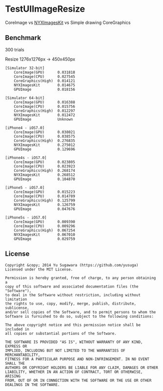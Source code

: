 TestUIImageResize
======================

CoreImage vs [NYXImagesKit](https://github.com/Nyx0uf/NYXImagesKit) vs Simple drawing CoreGraphics

Benchmark
---
300 trials

Resize 1276x1276px -> 450x450px

    [Simulator 32-bit]
        CoreImage(GPU) 		0.031818
        CoreImage(CPU) 		0.027545
        CoreGraphics(High) 	0.014121
        NYXImagesKit 		0.014675
        GPUImage 			0.018156

    [Simulator 64-bit]
        CoreImage(GPU) 		0.016388
        CoreImage(CPU) 		0.015756
        CoreGraphics(High) 	0.012297
        NYXImagesKit 		0.012472
        GPUImage 			Unknown

    [iPhone4 - iOS7.0]
        CoreImage(GPU) 		0.038021
        CoreImage(CPU) 		0.038575
        CoreGraphics(High) 	0.276835
        NYXImagesKit 		0.275012
        GPUImage 			0.129696
        
    [iPhone4s - iOS7.0]
        CoreImage(GPU) 		0.023805
        CoreImage(CPU) 		0.023923
        CoreGraphics(High) 	0.268174
        NYXImagesKit 		0.268512
        GPUImage 			0.104870

    [iPhone5 - iOS7.0]
        CoreImage(GPU) 		0.015223
        CoreImage(CPU) 		0.014789
        CoreGraphics(High) 	0.125799
        NYXImagesKit 		0.126759
        GPUImage 			0.047676

    [iPhone5s - iOS7.0]
        CoreImage(GPU) 		0.009390
        CoreImage(CPU) 		0.009296
        CoreGraphics(High) 	0.067254
        NYXImagesKit 		0.067010
        GPUImage 			0.029759

License
----------
    Copyright &copy; 2014 Yu Sugawara (https://github.com/yusuga)
    Licensed under the MIT License.

    Permission is hereby granted, free of charge, to any person obtaining a 
    copy of this software and associated documentation files (the "Software"),
    to deal in the Software without restriction, including without limitation
    the rights to use, copy, modify, merge, publish, distribute, sublicense,
    and/or sell copies of the Software, and to permit persons to whom the
    Software is furnished to do so, subject to the following conditions:
    
    The above copyright notice and this permission notice shall be included in
    all copies or substantial portions of the Software.

    THE SOFTWARE IS PROVIDED "AS IS", WITHOUT WARRANTY OF ANY KIND, EXPRESS OR 
    IMPLIED, INCLUDING BUT NOT LIMITED TO THE WARRANTIES OF MERCHANTABILITY,
    FITNESS FOR A PARTICULAR PURPOSE AND NON-INFRINGEMENT. IN NO EVENT SHALL THE
    AUTHORS OR COPYRIGHT HOLDERS BE LIABLE FOR ANY CLAIM, DAMAGES OR OTHER
    LIABILITY, WHETHER IN AN ACTION OF CONTRACT, TORT OR OTHERWISE, ARISING
    FROM, OUT OF OR IN CONNECTION WITH THE SOFTWARE OR THE USE OR OTHER
    DEALINGS IN THE SOFTWARE.
